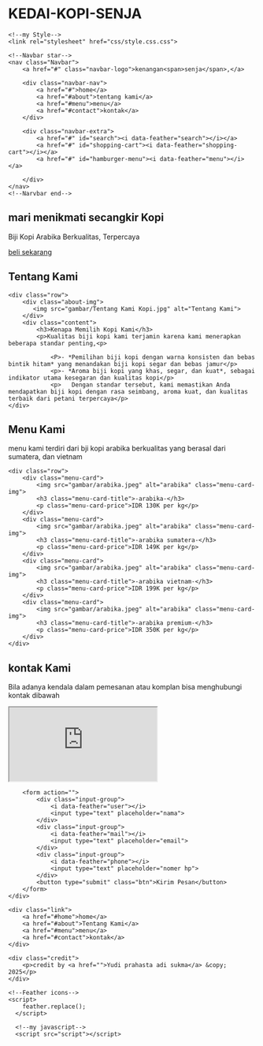 # KEDAI-KOPI-SENJA
<html><!DOCTYPE html>
<html lang="en">
<head>
    <meta charset="UTF-8">
    <meta name="viewport" content="width=device-width, initial-scale=1.0">
    <title>Kedai Kopi</title>
    <!--font-->
    <link rel="preconnect" href="https://fonts.googleapis.com">
    <link rel="preconnect" href="https://fonts.gstatic.com" crossorigin>
    <link href="https://fonts.googleapis.com/css2?family=Poppins:ital,wght@0,100;0,200;0,300;0,400;0,500;0,600;0,700;0,800;0,900;1,100;1,200;1,300;1,400;1,500;1,600;1,700;1,800;1,900&display=swap" rel="stylesheet">
    <!--Feather Icons-->
    <script src="https://unpkg.com/feather-icons"></script>

    <!--my Style-->
    <link rel="stylesheet" href="css/style.css.css">
</head>
<body>

    <!--Navbar star-->
    <nav class="Navbar">
        <a href="#" class="navbar-logo">kenangan<span>senja</span>,</a>

        <div class="navbar-nav">
            <a href="#">home</a>
            <a href="#about">tentang kami</a>
            <a href="#menu">menu</a>
            <a href="#contact">kontak</a>
        </div>

        <div class="navbar-extra">
            <a href="#" id="search"><i data-feather="search"></i></a>
            <a href="#" id="shopping-cart"><i data-feather="shopping-cart"></i></a>
            <a href="#" id="hamburger-menu"><i data-feather="menu"></i></a>

        </div>
    </nav>
    <!--Narvbar end-->

<!--hero section star-->
<section class="hero" id="home">
    <main class="content">
        <h1>mari menikmati secangkir <span>Kopi</span></h1>
        <p>Biji Kopi Arabika Berkualitas, <span>Terpercaya<span></p>
        <a href="#"class='cta'>beli sekarang</a>
    </main>
</section>
<!--hero section end-->

<!--about section start-->
<section id="about"class="about">
    <h2><span>Tentang</span> Kami</h2>

    <div class="row">
        <div class="about-img">
           <img src="gambar/Tentang Kami Kopi.jpg" alt="Tentang Kami">
        </div>
        <div class="content">
            <h3>Kenapa Memilih Kopi Kami</h3>
            <p>Kualitas biji kopi kami terjamin karena kami menerapkan beberapa standar penting,<p>

                <P>- *Pemilihan biji kopi dengan warna konsisten dan bebas bintik hitam* yang menandakan biji kopi segar dan bebas jamur</p>
                <p>- *Aroma biji kopi yang khas, segar, dan kuat*, sebagai indikator utama kesegaran dan kualitas kopi</p>
                <p>   Dengan standar tersebut, kami memastikan Anda mendapatkan biji kopi dengan rasa seimbang, aroma kuat, dan kualitas terbaik dari petani terpercaya</p>
    </div>
</section>
<!--about section end-->

<!--menu section strat-->
<section id="menu" class="menu">
    <h2><span>Menu</span> Kami</h2>
    <p>menu kami terdiri dari bji kopi arabika berkualitas yang berasal dari sumatera, dan vietnam</p>

    <div class="row">
        <div class="menu-card">
            <img src="gambar/arabika.jpeg" alt="arabika" class="menu-card-img">
            <h3 class="menu-card-title">-arabika-</h3>
            <p class="menu-card-price">IDR 130K per kg</p>
        </div>
        <div class="menu-card">
            <img src="gambar/arabika.jpeg" alt="arabika" class="menu-card-img">
            <h3 class="menu-card-title">-arabika sumatera-</h3>
            <p class="menu-card-price">IDR 149K per kg</p>
        </div>
        <div class="menu-card">
            <img src="gambar/arabika.jpeg" alt="arabika" class="menu-card-img">
            <h3 class="menu-card-title">-arabika vietnam-</h3>
            <p class="menu-card-price">IDR 199K per kg</p>
        </div>
        <div class="menu-card">
            <img src="gambar/arabika.jpeg" alt="arabika" class="menu-card-img">
            <h3 class="menu-card-title">-arabika premium-</h3>
            <p class="menu-card-price">IDR 350K per kg</p>
        </div>
    </div>
</section>
<!--menu section end-->

<!--contant section start-->
<section id="contact" class="contact">
    <h2><span>kontak</span> Kami</h2>
    <p>Bila adanya kendala dalam pemesanan atau komplan bisa menghubungi kontak dibawah</p>
    <div class="row">
        <iframe src="https://www.google.com/maps/embed?pb=!1m17!1m12!1m3!1d15840.62820064139!2d107.82861918210983!3d-6.990775639327415!2m3!1f0!2f0!3f0!3m2!1i1024!2i768!4f13.1!3m2!1m1!2s!5e0!3m2!1sid!2sid!4v1749377939462!5m2!1sid!2sid" allowfullscreen="" loading="lazy" referrerpolicy="no-referrer-when-downgrade" class="maps"></iframe>
        
        <form action="">
            <div class="input-group">
                <i data-feather="user"></i>
                <input type="text" placeholder="nama">
            </div>
            <div class="input-group">
                <i data-feather="mail"></i>
                <input type="text" placeholder="email">
            </div>
            <div class="input-group">
                <i data-feather="phone"></i>
                <input type="text" placeholder="nomer hp">
            </div>
            <button type="submit" class="btn">Kirim Pesan</button>
        </form>
    </div>
</section>
<!--contant section end-->

<!--footer start-->
<footer>
    <div class="sosial">
        <a href="#"><i data-feather="instagram"></i></a>
    <div class="sosial">
        <a href="#"><i data-feather="facebook"></i></a>
    <div class="sosial">
        <a href="#"><i data-feather="twitter"></i></a>
    </div>

    <div class="link">
        <a href="#home">home</a>
        <a href="#about">Tentang Kami</a>
        <a href="#menu">menu</a>
        <a href="#contact">kontak</a>
    </div>

    <div class="credit">
        <p>credit by <a href="">Yudi prahasta adi sukma</a> &copy; 2025</p>
    </div>
</footer>
<!--footer end-->

    <!--Feather icons-->
    <script>
        feather.replace();
      </script>

      <!--my javascript-->
      <script src="script"></script>
</body>
</html>
